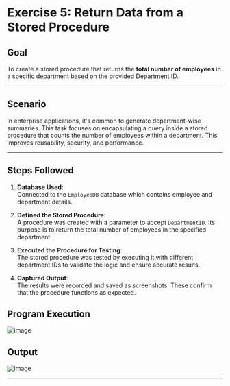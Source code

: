 
# Exercise 5: Return Data from a Stored Procedure

## Goal

To create a stored procedure that returns the **total number of employees** in a specific department based on the provided Department ID.

---

## Scenario

In enterprise applications, it's common to generate department-wise summaries. This task focuses on encapsulating a query inside a stored procedure that counts the number of employees within a department. This improves reusability, security, and performance.

---

## Steps Followed

1. **Database Used**:  
   Connected to the `EmployeeDB` database which contains employee and department details.

2. **Defined the Stored Procedure**:  
   A procedure was created with a parameter to accept `DepartmentID`. Its purpose is to return the total number of employees in the specified department.

3. **Executed the Procedure for Testing**:  
   The stored procedure was tested by executing it with different department IDs to validate the logic and ensure accurate results.

4. **Captured Output**:  
   The results were recorded and saved as screenshots. These confirm that the procedure functions as expected.

## Program Execution
![image](https://github.com/user-attachments/assets/66f7bedb-6c72-4289-ba4f-fcddf6d5445e)

## Output
![image](https://github.com/user-attachments/assets/6b35b5a3-4c3c-42f3-a53b-052aa23ae66d)

---



